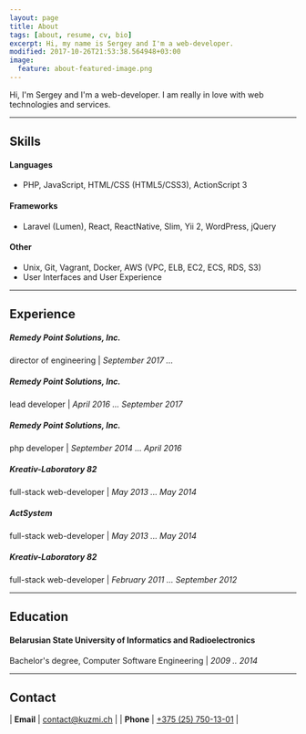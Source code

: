 ```yaml
---
layout: page
title: About
tags: [about, resume, cv, bio]
excerpt: Hi, my name is Sergey and I'm a web-developer.
modified: 2017-10-26T21:53:38.564948+03:00
image:
  feature: about-featured-image.png
---
```


Hi, I'm Sergey and I'm a web-developer. I am really in love with web technologies and services.

---

## <i class="fa fa-book" aria-hidden="true"></i> Skills ##

#### Languages ####
* PHP, JavaScript, HTML/CSS (HTML5/CSS3), ActionScript 3

#### Frameworks ####
* Laravel (Lumen), React, ReactNative, Slim, Yii 2, WordPress, jQuery

#### Other ####
* Unix, Git, Vagrant, Docker, AWS (VPC, ELB, EC2, ECS, RDS, S3)
* User Interfaces and User Experience

---

## <i class="fa fa-briefcase" aria-hidden="true"></i> Experience ##

##### Remedy Point Solutions, Inc. #####
director of engineering \| *September 2017 ...*


##### Remedy Point Solutions, Inc. #####
lead developer \| *April 2016 ... September 2017*


##### Remedy Point Solutions, Inc. #####
php developer \| *September 2014 ... April 2016*


##### Kreativ-Laboratory 82 #####
full-stack web-developer \| *May 2013 ... May 2014*


##### ActSystem #####
full-stack web-developer \| *May 2013 ... May 2014*


##### Kreativ-Laboratory 82 #####
full-stack web-developer \| *February 2011 ... September 2012*


---

## <i class="fa fa-university" aria-hidden="true"></i> Education ##

#### Belarusian State University of Informatics and Radioelectronics ####
Bachelor's degree, Computer Software Engineering \| *2009 .. 2014*

---

## <i class="fa fa-envelope" aria-hidden="true"></i> Contact ##

| **Email**  | [contact@kuzmi.ch](mailto:contact@kuzmi.ch)  |
| **Phone**  | [+375 (25) 750-13-01](callto:+375257501301)  |
